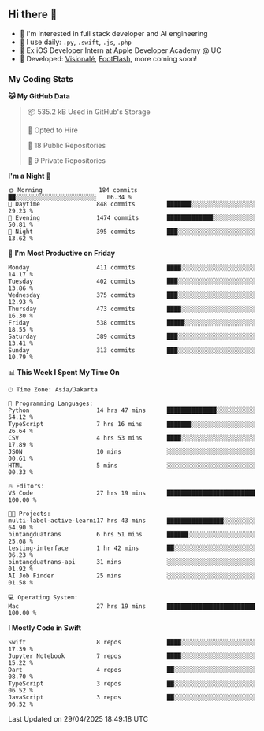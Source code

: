 ## Hi there 👋

- 🤖 I'm interested in full stack developer and AI engineering
- 🌱 I use daily: `.py`, `.swift`, `.js`, `.php`
- 🍎 Ex iOS Developer Intern at Apple Developer Academy @ UC
- 🔨 Developed: [Visionalé](https://apps.apple.com/id/app/visional%C3%A9/id6737191146), [FootFlash](https://apps.apple.com/id/app/footflash/id6550905078), more coming soon!

### My Coding Stats

<!--START_SECTION:waka-->
**🐱 My GitHub Data** 

> 📦 535.2 kB Used in GitHub's Storage 
 > 
> 💼 Opted to Hire
 > 
> 📜 18 Public Repositories 
 > 
> 🔑 9 Private Repositories 
 > 
**I'm a Night 🦉** 

```text
🌞 Morning                184 commits         ██░░░░░░░░░░░░░░░░░░░░░░░   06.34 % 
🌆 Daytime                848 commits         ███████░░░░░░░░░░░░░░░░░░   29.23 % 
🌃 Evening                1474 commits        █████████████░░░░░░░░░░░░   50.81 % 
🌙 Night                  395 commits         ███░░░░░░░░░░░░░░░░░░░░░░   13.62 % 
```
📅 **I'm Most Productive on Friday** 

```text
Monday                   411 commits         ████░░░░░░░░░░░░░░░░░░░░░   14.17 % 
Tuesday                  402 commits         ███░░░░░░░░░░░░░░░░░░░░░░   13.86 % 
Wednesday                375 commits         ███░░░░░░░░░░░░░░░░░░░░░░   12.93 % 
Thursday                 473 commits         ████░░░░░░░░░░░░░░░░░░░░░   16.30 % 
Friday                   538 commits         █████░░░░░░░░░░░░░░░░░░░░   18.55 % 
Saturday                 389 commits         ███░░░░░░░░░░░░░░░░░░░░░░   13.41 % 
Sunday                   313 commits         ███░░░░░░░░░░░░░░░░░░░░░░   10.79 % 
```


📊 **This Week I Spent My Time On** 

```text
🕑︎ Time Zone: Asia/Jakarta

💬 Programming Languages: 
Python                   14 hrs 47 mins      ██████████████░░░░░░░░░░░   54.12 % 
TypeScript               7 hrs 16 mins       ███████░░░░░░░░░░░░░░░░░░   26.64 % 
CSV                      4 hrs 53 mins       ████░░░░░░░░░░░░░░░░░░░░░   17.89 % 
JSON                     10 mins             ░░░░░░░░░░░░░░░░░░░░░░░░░   00.61 % 
HTML                     5 mins              ░░░░░░░░░░░░░░░░░░░░░░░░░   00.33 % 

🔥 Editors: 
VS Code                  27 hrs 19 mins      █████████████████████████   100.00 % 

🐱‍💻 Projects: 
multi-label-active-learni17 hrs 43 mins      ████████████████░░░░░░░░░   64.90 % 
bintangduatrans          6 hrs 51 mins       ██████░░░░░░░░░░░░░░░░░░░   25.08 % 
testing-interface        1 hr 42 mins        ██░░░░░░░░░░░░░░░░░░░░░░░   06.23 % 
bintangduatrans-api      31 mins             ░░░░░░░░░░░░░░░░░░░░░░░░░   01.92 % 
AI Job Finder            25 mins             ░░░░░░░░░░░░░░░░░░░░░░░░░   01.58 % 

💻 Operating System: 
Mac                      27 hrs 19 mins      █████████████████████████   100.00 % 
```

**I Mostly Code in Swift** 

```text
Swift                    8 repos             ████░░░░░░░░░░░░░░░░░░░░░   17.39 % 
Jupyter Notebook         7 repos             ████░░░░░░░░░░░░░░░░░░░░░   15.22 % 
Dart                     4 repos             ██░░░░░░░░░░░░░░░░░░░░░░░   08.70 % 
TypeScript               3 repos             ██░░░░░░░░░░░░░░░░░░░░░░░   06.52 % 
JavaScript               3 repos             ██░░░░░░░░░░░░░░░░░░░░░░░   06.52 % 
```




 Last Updated on 29/04/2025 18:49:18 UTC
<!--END_SECTION:waka-->

<!--
**nico-samuelson/nico-samuelson** is a ✨ _special_ ✨ repository because its `README.md` (this file) appears on your GitHub profile.

Here are some ideas to get you started:

- 🔭 I’m currently working on ...
- 🌱 I’m currently learning ...
- 👯 I’m looking to collaborate on ...
- 🤔 I’m looking for help with ...
- 💬 Ask me about ...
- 📫 How to reach me: ...
- 😄 Pronouns: ...
- ⚡ Fun fact: ...
-->
